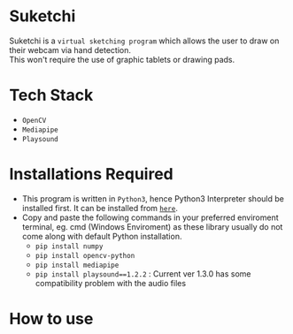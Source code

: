 # Suketchi
Suketchi is a `virtual sketching program` which allows the user to draw on their webcam via hand detection. <br>
This won't require the use of graphic tablets or drawing pads.
# Tech Stack
 * `OpenCV`
 * `Mediapipe`
 * `Playsound`
# Installations Required
 * This program is written in `Python3`, hence Python3 Interpreter should be installed first. It can be installed from [`here`](https://www.python.org/downloads/).<br>
 * Copy and paste the following commands in your preferred enviroment terminal, eg. cmd (Windows Enviroment) as these library usually do not come along with default Python installation.
   * `pip install numpy`
   * `pip install opencv-python`
   * `pip install mediapipe`
   * `pip install playsound==1.2.2` : Current ver 1.3.0 has some compatibility problem with the audio files
# How to use

